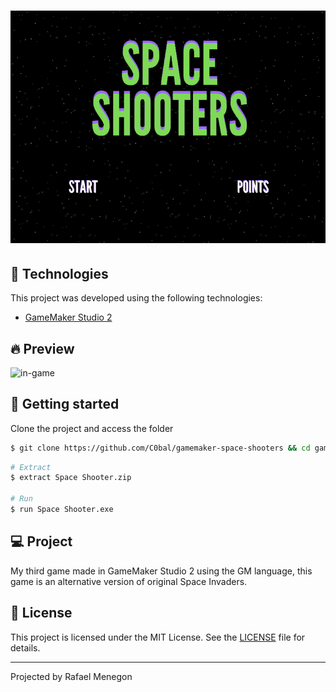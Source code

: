 <h1 align="center">
  <img alt="space" title="space" src=".github/start-screen.png" />
</h1>

## 🧪 Technologies

This project was developed using the following technologies:

- [GameMaker Studio 2](https://www.yoyogames.com/en)

## 🔥 Preview

![in-game](https://github.com/C0bal/gamemaker-space-shooters/blob/master/.github/in-game.gif)

## 🚀 Getting started

Clone the project and access the folder

```bash
$ git clone https://github.com/C0bal/gamemaker-space-shooters && cd gamemaker-space-shooters
```

```bash
# Extract
$ extract Space Shooter.zip

# Run
$ run Space Shooter.exe
```

## 💻 Project

My third game made in GameMaker Studio 2 using the GM language, this game is an alternative version of original Space Invaders.

## 📝 License

This project is licensed under the MIT License. See the [LICENSE](LICENSE.md) file for details.

---

Projected by Rafael Menegon
